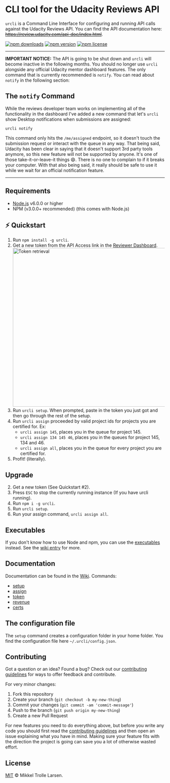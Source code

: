 

# CLI tool for the Udacity Reviews API

`urcli` is a Command Line Interface for configuring and running API calls against the Udacity Reviews API. You can find the API documentation here: ~~https://review.udacity.com/api-doc/index.html~~.

[![npm downloads](https://img.shields.io/npm/dt/urcli.svg?style=flat)](https://www.npmjs.com/package/urcli)
[![npm version](https://img.shields.io/npm/v/urcli.svg?style=flat)](https://www.npmjs.com/package/urcli)
[![npm license](https://img.shields.io/npm/l/urcli.svg?style=flat)](https://www.npmjs.com/package/urcli)

---
**IMPORTANT NOTICE:** The API is going to be shut down and `urcli` will become inactive in the following months. You should no longer use `urcli` alongside any official Udacity mentor dashboard features. The only command that is currently recommended is `notify`. You can read about `notify` in the following section:

## The `notify` Command

While the reviews developer team works on implementing all of the functionality in the dashboard I've added a new command that let's `urcli` show Desktop notifications when submissions are assigned:

```
urcli notify
```

This command only hits the `/me/assigned` endpoint, so it doesn't touch the submission request or interact with the queue in any way. That being said, Udacity has been clear in saying that it doesn't support 3rd party tools anymore, so this new feature will not be supported by anyone. It's one of those take-it-or-leave-it things :smile:. There is no one to complain to if it breaks your computer. With that also being said, it really should be safe to use it while we wait for an official notification feature.

---
## Requirements
- [Node.js](https://nodejs.org/en/download/) v6.0.0 or higher
- NPM (v3.0.0+ recommended) (this comes with Node.js)

## :zap: Quickstart

1. Run `npm install -g urcli`.
2. Get a new token from the API Access link in the [Reviewer Dashboard](https://review.udacity.com/#!/submissions/dashboard). <img src="http://i.imgur.com/QH7onbk.png" alt="Token retrieval" width="500px">
3. Run `urcli setup`. When prompted, paste in the token you just got and then go through the rest of the setup.
4. Run `urcli assign` proceeded by valid project ids for projects you are certified for. Ex:
    - `urcli assign 145`, places you in the queue for project 145.
    - `urcli assign 134 145 46`, places you in the queues for project 145, 134 and 46.
    - `urcli assign all`, places you in the queue for every project you are certified for.
5. Profit! (literally).

## Upgrade

2. Get a new token (See Quickstart #2).
1. Press `ESC` to stop the currently running instance (If you have urcli running).
3. Run `npm i -g urcli`.
4. Run `urcli setup`.
5. Run your assign command, `urcli assign all`.

## Executables

If you don't know how to use Node and npm, you can use the [executables](https://github.com/trolster/urcli/releases) instead. See the [wiki entry](https://github.com/trolster/urcli/wiki/Executables) for more.

## Documentation

Documentation can be found in the [Wiki](https://github.com/trolster/urcli/wiki). Commands:

+ [setup](https://github.com/trolster/urcli/wiki/setup)
+ [assign](https://github.com/trolster/urcli/wiki/assign)
+ [token](https://github.com/trolster/urcli/wiki/token)
+ [revenue](https://github.com/trolster/urcli/wiki/revenue)
+ [certs](https://github.com/trolster/urcli/wiki/certs)

## The configuration file

The `setup` command creates a configuration folder in your home folder. You find the configuration file here `~/.urcli/config.json`.

## Contributing

Got a question or an idea? Found a bug? Check out our [contributing guidelines](https://github.com/trolster/urcli/blob/master/.github/CONTRIBUTING.md) for ways to offer feedback and contribute.

For very minor changes:

1. Fork this repository
1. Create your branch (`git checkout -b my-new-thing`)
1. Commit your changes (`git commit -am 'commit-message'`)
1. Push to the branch (`git push origin my-new-thing`)
1. Create a new Pull Request

For new features you need to do everything above, but before you write any code you should first read the [contributing guidelines](https://github.com/trolster/urcli/blob/master/.github/CONTRIBUTING.md) and then open an issue explaining what you have in mind. Making sure your feature fits with the direction the project is going can save you a lot of otherwise wasted effort.

## License

[MIT](LICENSE) © Mikkel Trolle Larsen.
